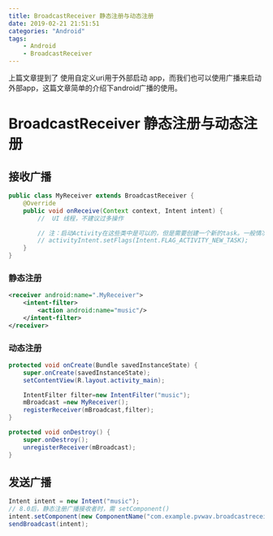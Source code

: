 ```yaml
---
title: BroadcastReceiver 静态注册与动态注册
date: 2019-02-21 21:51:51
categories: "Android"
tags:
    - Android
    - BroadcastReceiver
---
```


上篇文章提到了 使用自定义uri用于外部启动 app，而我们也可以使用广播来启动外部app，这篇文章简单的介绍下android广播的使用。

# BroadcastReceiver 静态注册与动态注册

## 接收广播

```java
public class MyReceiver extends BroadcastReceiver {
    @Override
    public void onReceive(Context context, Intent intent) {
        //  UI 线程，不建议过多操作

        // 注：启动Activity在这些类中是可以的，但是需要创建一个新的task。一般情况不推荐, 见Context 干货：(https://www.jianshu.com/p/881acfafd18d)
        // activityIntent.setFlags(Intent.FLAG_ACTIVITY_NEW_TASK);
    }
}
```

### 静态注册

```xml
<receiver android:name=".MyReceiver">
    <intent-filter>
        <action android:name="music"/>
    </intent-filter>
</receiver>
```

### 动态注册

```java
protected void onCreate(Bundle savedInstanceState) {
    super.onCreate(savedInstanceState);
    setContentView(R.layout.activity_main);

    IntentFilter filter=new IntentFilter("music");
    mBroadcast =new MyReceiver();
    registerReceiver(mBroadcast,filter);
}

protected void onDestroy() {
    super.onDestroy();
    unregisterReceiver(mBroadcast);
}
```

## 发送广播

```java
Intent intent = new Intent("music");
// 8.0后，静态注册广播接收者时，需 setComponent()
intent.setComponent(new ComponentName("com.example.pvwav.broadcastreceiver", "com.example.pvwav.broadcastreceiver.MyReceiver"));
sendBroadcast(intent);
```
